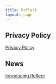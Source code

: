```yaml
---
title: Reflect
layout: page
---
```


## Privacy Policy

[Privacy Policy](/reflect/privacy)

## News

[Introducing Reflect](/2023/09/01/track-anything.html)
